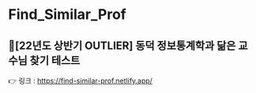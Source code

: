 # Find_Similar_Prof
## 📌[22년도 상반기 OUTLIER] 동덕 정보통계학과 닮은 교수님 찾기 테스트 
👉 링크 : https://find-similar-prof.netlify.app/
